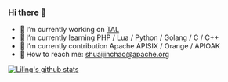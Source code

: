 ### Hi there 👋

- 🌈 I’m currently working on [TAL](https://100tal.com)
- 🌈 I’m currently learning PHP / Lua / Python / Golang / C / C++
- 🌈 I’m currently contribution Apache APISIX / Orange / APIOAK
- 🌈 How to reach me: shuaijinchao@apache.org

[![Liling's github stats](https://github-readme-stats.vercel.app/api?username=shuaijinchao)](https://github.com/shuaijinchao)

<!--
**shuaijinchao/shuaijinchao** is a ✨ _special_ ✨ repository because its `README.md` (this file) appears on your GitHub profile.

Here are some ideas to get you started:


- 👯 I’m looking to collaborate on ...
- 🤔 I’m looking for help with ...
- 💬 Ask me about ...
- 😄 Pronouns: ...
- ⚡ Fun fact: ...
-->
